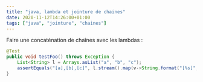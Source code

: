 ```yaml
---
title: "java, lambda et jointure de chaines"
date: 2020-11-12T14:26:00+01:00
tags: ["java", "jointure", "chaines"]
---
```


Faire une concaténation de chaînes avec les lambdas :

```java
@Test
public void testFoo() throws Exception {
    List<String> l = Arrays.asList("a", "b", "c");
    assertEquals("[a],[b],[c]", l.stream().map(v->String.format("[%s]", v)).collect(Collectors.joining(",")));
}
```

